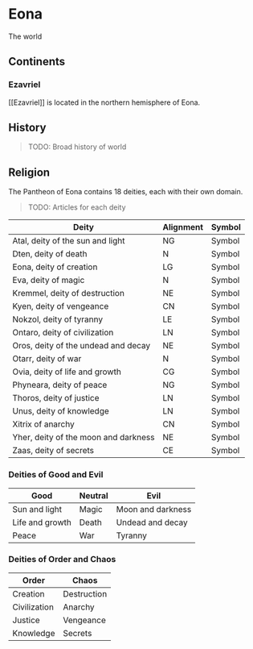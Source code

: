 # Eona
The world

## Continents
### Ezavriel
[[Ezavriel]] is located in the northern hemisphere of Eona.

## History
> TODO: Broad history of world

## Religion
The Pantheon of Eona contains 18 deities, each with their own domain. 

> TODO: Articles for each deity

Deity | Alignment | Symbol
----- | --------- | ------
Atal, deity of the sun and light | NG | Symbol
Dten, deity of death | N | Symbol
Eona, deity of creation | LG | Symbol
Eva, deity of magic | N | Symbol
Kremmel, deity of destruction | NE | Symbol
Kyen, deity of vengeance | CN | Symbol
Nokzol, deity of tyranny | LE | Symbol
Ontaro, deity of civilization | LN | Symbol
Oros, deity of the undead and decay | NE | Symbol
Otarr, deity of war | N | Symbol
Ovia, deity of life and growth | CG | Symbol
Phyneara, deity of peace | NG | Symbol
Thoros, deity of justice | LN | Symbol
Unus, deity of knowledge | LN | Symbol
Xitrix of anarchy | CN | Symbol
Yher, deity of the moon and darkness | NE | Symbol
Zaas, deity of secrets | CE | Symbol

### Deities of Good and Evil

Good | Neutral | Evil
---- | ------- | ----
Sun and light | Magic | Moon and darkness
Life and growth | Death | Undead and decay
Peace | War | Tyranny

### Deities of Order and Chaos

Order | Chaos
----- | -----
Creation | Destruction
Civilization | Anarchy
Justice | Vengeance
Knowledge | Secrets
